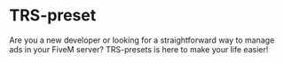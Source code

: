 # TRS-preset
Are you a new developer or looking for a straightforward way to manage ads in your FiveM server? TRS-presets is here to make your life easier!
